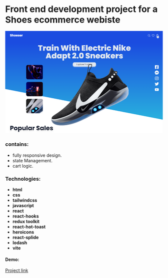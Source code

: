 # Front end development project for a Shoes ecommerce webiste

![home image](https://github.com/fasdjkherig/shoes-ecommerce-react/blob/main/src/assets/shoes-cover.png)

### contains:

- fully responsive design.
- state Management.
- cart logic.

### Technologies:

- **html**
- **css**
- **tailwindcss**
- **javascript**
- **react**
- **react-hooks**
- **redux toolkit**
- **react-hot-toast**
- **heroicons**
- **react-splide**
- **lodash**
- **vite**

#### Demo:

[Project link](https://shoes-ecommerce-react.vercel.app/)
